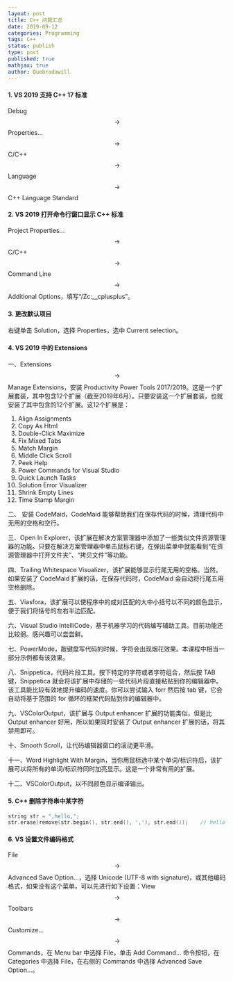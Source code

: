 ```yaml
---
layout: post
title: C++ 问题汇总
date: 2019-09-12
categories: Programming
tags: C++
status: publish
type: post
published: true
mathjax: true
author: Quebradawill
---
```


#### 1. VS 2019 支持 C++ 17 标准

Debug $$\to$$ Properties... $$\to$$ C/C++ $$\to$$ Language $$\to$$ C++ Language Standard

#### 2. VS 2019 打开命令行窗口显示 C++ 标准

Project Properties... $$\to$$ C/C++ $$\to$$ Command Line $$\to$$ Additional Options，填写“/Zc:__cplusplus”。

#### 3. 更改默认项目

右键单击 Solution，选择 Properties，选中 Current selection。

#### 4. VS 2019 中的 Extensions

一、Extensions $$\to$$ Manage Extensions，安装 Productivity Power Tools 2017/2019。这是一个扩展套装，其中包含12个扩展（截至2019年6月）。只要安装这一个扩展套装，也就安装了其中包含的12个扩展。这12个扩展是：

1. Align Assignments
2. Copy As Html
3. Double-Click Maximize
4. Fix Mixed Tabs
5. Match Margin
6. Middle Click Scroll
7. Peek Help
8. Power Commands for Visual Studio
9. Quick Launch Tasks
10. Solution Error Visualizer
11. Shrink Empty Lines
12. Time Stamp Margin

二、 安装 CodeMaid，CodeMaid 能够帮助我们在保存代码的时候，清理代码中无用的空格和空行。

三、Open In Explorer，该扩展在解决方案管理器中添加了一些类似文件资源管理器的功能。只要在解决方案管理器中单击鼠标右键，在弹出菜单中就能看到“在资源管理器中打开文件夹”、“拷贝文件”等功能。

四、Trailing Whitespace Visualizer，该扩展能够显示行尾无用的空格。当然，如果安装了 CodeMaid 扩展的话，在保存代码时，CodeMaid 会自动将行尾五用空格删除。

五、Viasfora，该扩展可以使程序中的成对匹配的大中小括号以不同的颜色显示，便于我们将括号的左右半边匹配。

六、Visual Studio IntelliCode，基于机器学习的代码编写辅助工具。目前功能还比较弱。感兴趣可以尝尝鲜。

七、PowerMode，敲键盘写代码的时候，字符会出现烟花效果。本课程中相当一部分示例都有该效果。

八、Snippetica，代码片段工具。按下特定的字符或者字符组合，然后按 TAB 键，Snippetica 就会将该扩展中存储的一些代码片段直接粘贴到你的编辑器中。该工具能比较有效地提升编码的速度。你可以尝试输入  forr  然后按 tab 键，它会自动将基于范围的 for 循环的框架代码贴到你的编辑器中。

九、VSColorOutput，该扩展与 Output enhancer 扩展的功能类似，但是比 Output enhancer 好用，所以如果同时安装了 Output enhancer 扩展的话，将其禁用即可。

十、Smooth Scroll，让代码编辑器窗口的滚动更平滑。

十一、Word Highlight With Margin，当你用鼠标选中某个单词/标识符后，该扩展可以将所有的单词/标识符同时加亮显示。这是一个非常有用的扩展。

十二、VSColorOutput，以不同颜色显示编译输出。

#### 5. C++ 删除字符串中某字符

```C++
string str = ",hello,";
str.erase(remove(str.begin(), str.end(), ','), str.end());    // hello
```

#### 6. VS 设置文件编码格式

File $$\to $$ Advanced Save Option...，选择 Unicode (UTF-8 with signature)，或其他编码格式，如果没有这个菜单，可以先进行如下设置：View $$\to $$ Toolbars $$\to $$ Customize... $$\to $$ Commands，在 Menu bar 中选择 File，单击 Add Command... 命令按钮，在 Categories 中选择 File，在右侧的 Commands 中选择 Advanced Save Option...。